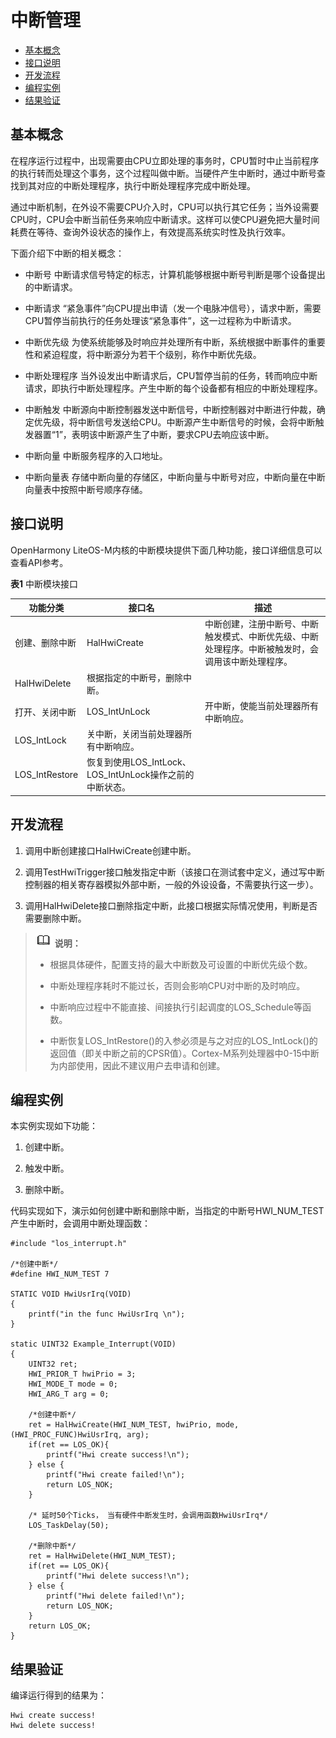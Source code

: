 # 中断管理

- [基本概念](#基本概念)
- [接口说明](#接口说明)
- [开发流程](#开发流程)
- [编程实例](#编程实例)
- [结果验证](#结果验证)

## 基本概念

在程序运行过程中，出现需要由CPU立即处理的事务时，CPU暂时中止当前程序的执行转而处理这个事务，这个过程叫做中断。当硬件产生中断时，通过中断号查找到其对应的中断处理程序，执行中断处理程序完成中断处理。

通过中断机制，在外设不需要CPU介入时，CPU可以执行其它任务；当外设需要CPU时，CPU会中断当前任务来响应中断请求。这样可以使CPU避免把大量时间耗费在等待、查询外设状态的操作上，有效提高系统实时性及执行效率。

下面介绍下中断的相关概念：

- 中断号
  中断请求信号特定的标志，计算机能够根据中断号判断是哪个设备提出的中断请求。

- 中断请求
  “紧急事件”向CPU提出申请（发一个电脉冲信号），请求中断，需要CPU暂停当前执行的任务处理该“紧急事件”，这一过程称为中断请求。

- 中断优先级
  为使系统能够及时响应并处理所有中断，系统根据中断事件的重要性和紧迫程度，将中断源分为若干个级别，称作中断优先级。

- 中断处理程序
  当外设发出中断请求后，CPU暂停当前的任务，转而响应中断请求，即执行中断处理程序。产生中断的每个设备都有相应的中断处理程序。

- 中断触发
  中断源向中断控制器发送中断信号，中断控制器对中断进行仲裁，确定优先级，将中断信号发送给CPU。中断源产生中断信号的时候，会将中断触发器置“1”，表明该中断源产生了中断，要求CPU去响应该中断。

- 中断向量
  中断服务程序的入口地址。

- 中断向量表
  存储中断向量的存储区，中断向量与中断号对应，中断向量在中断向量表中按照中断号顺序存储。


## 接口说明

OpenHarmony LiteOS-M内核的中断模块提供下面几种功能，接口详细信息可以查看API参考。

**表1** 中断模块接口

| 功能分类 | 接口名 | 描述 | 
| -------- | -------- | -------- |
| 创建、删除中断 | HalHwiCreate | 中断创建，注册中断号、中断触发模式、中断优先级、中断处理程序。中断被触发时，会调用该中断处理程序。 | 
| HalHwiDelete | 根据指定的中断号，删除中断。 | 
| 打开、关闭中断 | LOS_IntUnLock | 开中断，使能当前处理器所有中断响应。 | 
| LOS_IntLock | 关中断，关闭当前处理器所有中断响应。 | 
| LOS_IntRestore | 恢复到使用LOS_IntLock、LOS_IntUnLock操作之前的中断状态。 | 


## 开发流程

1. 调用中断创建接口HalHwiCreate创建中断。

2. 调用TestHwiTrigger接口触发指定中断（该接口在测试套中定义，通过写中断控制器的相关寄存器模拟外部中断，一般的外设设备，不需要执行这一步）。

3. 调用HalHwiDelete接口删除指定中断，此接口根据实际情况使用，判断是否需要删除中断。


> ![icon-note.gif](public_sys-resources/icon-note.gif) **说明：**
> - 根据具体硬件，配置支持的最大中断数及可设置的中断优先级个数。
> 
> - 中断处理程序耗时不能过长，否则会影响CPU对中断的及时响应。
> 
> - 中断响应过程中不能直接、间接执行引起调度的LOS_Schedule等函数。
> 
> - 中断恢复LOS_IntRestore()的入参必须是与之对应的LOS_IntLock()的返回值（即关中断之前的CPSR值）。Cortex-M系列处理器中0-15中断为内部使用，因此不建议用户去申请和创建。


## 编程实例

本实例实现如下功能：

1. 创建中断。

2. 触发中断。

3. 删除中断。

代码实现如下，演示如何创建中断和删除中断，当指定的中断号HWI_NUM_TEST产生中断时，会调用中断处理函数：

```
#include "los_interrupt.h"

/*创建中断*/
#define HWI_NUM_TEST 7

STATIC VOID HwiUsrIrq(VOID)
{
    printf("in the func HwiUsrIrq \n"); 
}

static UINT32 Example_Interrupt(VOID)
{
    UINT32 ret;
    HWI_PRIOR_T hwiPrio = 3;
    HWI_MODE_T mode = 0;
    HWI_ARG_T arg = 0;
  
    /*创建中断*/
    ret = HalHwiCreate(HWI_NUM_TEST, hwiPrio, mode, (HWI_PROC_FUNC)HwiUsrIrq, arg);
    if(ret == LOS_OK){
        printf("Hwi create success!\n");
    } else {
        printf("Hwi create failed!\n");
        return LOS_NOK;
    }

    /* 延时50个Ticks， 当有硬件中断发生时，会调用函数HwiUsrIrq*/
    LOS_TaskDelay(50);

    /*删除中断*/
    ret = HalHwiDelete(HWI_NUM_TEST);    
    if(ret == LOS_OK){
        printf("Hwi delete success!\n");
    } else {
        printf("Hwi delete failed!\n");
        return LOS_NOK;
    }
    return LOS_OK;
}
```


## 结果验证

编译运行得到的结果为：


```
Hwi create success!
Hwi delete success!
```
